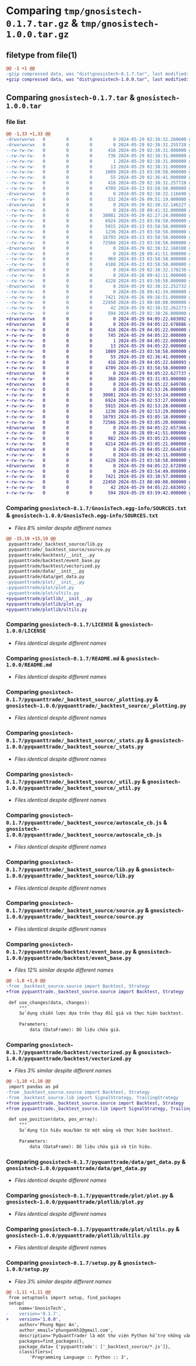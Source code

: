 # Comparing `tmp/gnosistech-0.1.7.tar.gz` & `tmp/gnosistech-1.0.0.tar.gz`

## filetype from file(1)

```diff
@@ -1 +1 @@
-gzip compressed data, was "dist\gnosistech-0.1.7.tar", last modified: Wed May 29 02:38:32 2024, max compression
+gzip compressed data, was "dist\gnosistech-1.0.0.tar", last modified: Wed May 29 04:05:22 2024, max compression
```

## Comparing `gnosistech-0.1.7.tar` & `gnosistech-1.0.0.tar`

### file list

```diff
@@ -1,33 +1,33 @@
-drwxrwxrwx   0        0        0        0 2024-05-29 02:38:32.260600 gnosistech-0.1.7/
-drwxrwxrwx   0        0        0        0 2024-05-29 02:38:32.255728 gnosistech-0.1.7/GnosisTech.egg-info/
--rw-rw-rw-   0        0        0      416 2024-05-29 02:38:31.000000 gnosistech-0.1.7/GnosisTech.egg-info/PKG-INFO
--rw-rw-rw-   0        0        0      736 2024-05-29 02:38:31.000000 gnosistech-0.1.7/GnosisTech.egg-info/SOURCES.txt
--rw-rw-rw-   0        0        0        1 2024-05-29 02:38:31.000000 gnosistech-0.1.7/GnosisTech.egg-info/dependency_links.txt
--rw-rw-rw-   0        0        0       13 2024-05-29 02:38:31.000000 gnosistech-0.1.7/GnosisTech.egg-info/top_level.txt
--rw-rw-rw-   0        0        0     1089 2024-05-23 03:58:58.000000 gnosistech-0.1.7/LICENSE
--rw-rw-rw-   0        0        0       55 2024-05-29 02:36:41.000000 gnosistech-0.1.7/MANIFEST.in
--rw-rw-rw-   0        0        0      416 2024-05-29 02:38:32.257728 gnosistech-0.1.7/PKG-INFO
--rw-rw-rw-   0        0        0     4709 2024-05-23 03:58:58.000000 gnosistech-0.1.7/README.md
-drwxrwxrwx   0        0        0        0 2024-05-29 02:38:32.116690 gnosistech-0.1.7/pyquanttrade/
--rw-rw-rw-   0        0        0      532 2024-05-28 09:51:19.000000 gnosistech-0.1.7/pyquanttrade/__init__.py
-drwxrwxrwx   0        0        0        0 2024-05-29 02:38:32.146227 gnosistech-0.1.7/pyquanttrade/_backtest_source/
--rw-rw-rw-   0        0        0        0 2024-05-28 09:41:32.000000 gnosistech-0.1.7/pyquanttrade/_backtest_source/__init__.py
--rw-rw-rw-   0        0        0    30081 2024-05-29 02:27:24.000000 gnosistech-0.1.7/pyquanttrade/_backtest_source/_plotting.py
--rw-rw-rw-   0        0        0     6924 2024-05-23 03:58:58.000000 gnosistech-0.1.7/pyquanttrade/_backtest_source/_stats.py
--rw-rw-rw-   0        0        0     5915 2024-05-23 03:58:58.000000 gnosistech-0.1.7/pyquanttrade/_backtest_source/_util.py
--rw-rw-rw-   0        0        0     1236 2024-05-23 03:58:58.000000 gnosistech-0.1.7/pyquanttrade/_backtest_source/autoscale_cb.js
--rw-rw-rw-   0        0        0    16793 2024-05-23 03:58:58.000000 gnosistech-0.1.7/pyquanttrade/_backtest_source/lib.py
--rw-rw-rw-   0        0        0    72566 2024-05-23 03:58:58.000000 gnosistech-0.1.7/pyquanttrade/_backtest_source/source.py
-drwxrwxrwx   0        0        0        0 2024-05-29 02:38:32.160108 gnosistech-0.1.7/pyquanttrade/backtest/
--rw-rw-rw-   0        0        0        0 2024-05-28 09:41:51.000000 gnosistech-0.1.7/pyquanttrade/backtest/__init__.py
--rw-rw-rw-   0        0        0      969 2024-05-23 03:58:58.000000 gnosistech-0.1.7/pyquanttrade/backtest/event_base.py
--rw-rw-rw-   0        0        0     4188 2024-05-23 03:58:58.000000 gnosistech-0.1.7/pyquanttrade/backtest/vectorized.py
-drwxrwxrwx   0        0        0        0 2024-05-29 02:38:32.170230 gnosistech-0.1.7/pyquanttrade/data/
--rw-rw-rw-   0        0        0        0 2024-05-28 09:42:11.000000 gnosistech-0.1.7/pyquanttrade/data/__init__.py
--rw-rw-rw-   0        0        0     4228 2024-05-23 03:58:58.000000 gnosistech-0.1.7/pyquanttrade/data/get_data.py
-drwxrwxrwx   0        0        0        0 2024-05-29 02:38:32.252732 gnosistech-0.1.7/pyquanttrade/plot/
--rw-rw-rw-   0        0        0        0 2024-05-28 09:42:34.000000 gnosistech-0.1.7/pyquanttrade/plot/__init__.py
--rw-rw-rw-   0        0        0     7421 2024-05-26 09:16:51.000000 gnosistech-0.1.7/pyquanttrade/plot/plot.py
--rw-rw-rw-   0        0        0    22450 2024-05-23 08:08:08.000000 gnosistech-0.1.7/pyquanttrade/plot/ultils.py
--rw-rw-rw-   0        0        0       42 2024-05-29 02:38:32.262273 gnosistech-0.1.7/setup.cfg
--rw-rw-rw-   0        0        0      594 2024-05-29 02:38:26.000000 gnosistech-0.1.7/setup.py
+drwxrwxrwx   0        0        0        0 2024-05-29 04:05:22.683092 gnosistech-1.0.0/
+drwxrwxrwx   0        0        0        0 2024-05-29 04:05:22.678886 gnosistech-1.0.0/GnosisTech.egg-info/
+-rw-rw-rw-   0        0        0      416 2024-05-29 04:05:22.000000 gnosistech-1.0.0/GnosisTech.egg-info/PKG-INFO
+-rw-rw-rw-   0        0        0      745 2024-05-29 04:05:22.000000 gnosistech-1.0.0/GnosisTech.egg-info/SOURCES.txt
+-rw-rw-rw-   0        0        0        1 2024-05-29 04:05:22.000000 gnosistech-1.0.0/GnosisTech.egg-info/dependency_links.txt
+-rw-rw-rw-   0        0        0       13 2024-05-29 04:05:22.000000 gnosistech-1.0.0/GnosisTech.egg-info/top_level.txt
+-rw-rw-rw-   0        0        0     1089 2024-05-23 03:58:58.000000 gnosistech-1.0.0/LICENSE
+-rw-rw-rw-   0        0        0       55 2024-05-29 02:36:41.000000 gnosistech-1.0.0/MANIFEST.in
+-rw-rw-rw-   0        0        0      416 2024-05-29 04:05:22.680093 gnosistech-1.0.0/PKG-INFO
+-rw-rw-rw-   0        0        0     4709 2024-05-23 03:58:58.000000 gnosistech-1.0.0/README.md
+drwxrwxrwx   0        0        0        0 2024-05-29 04:05:22.627737 gnosistech-1.0.0/pyquanttrade/
+-rw-rw-rw-   0        0        0      368 2024-05-29 03:31:03.000000 gnosistech-1.0.0/pyquanttrade/__init__.py
+drwxrwxrwx   0        0        0        0 2024-05-29 04:05:22.649786 gnosistech-1.0.0/pyquanttrade/_backtest_source/
+-rw-rw-rw-   0        0        0        0 2024-05-29 02:53:26.000000 gnosistech-1.0.0/pyquanttrade/_backtest_source/__init__.py
+-rw-rw-rw-   0        0        0    30081 2024-05-29 02:53:24.000000 gnosistech-1.0.0/pyquanttrade/_backtest_source/_plotting.py
+-rw-rw-rw-   0        0        0     6924 2024-05-29 02:53:27.000000 gnosistech-1.0.0/pyquanttrade/_backtest_source/_stats.py
+-rw-rw-rw-   0        0        0     5915 2024-05-29 02:53:28.000000 gnosistech-1.0.0/pyquanttrade/_backtest_source/_util.py
+-rw-rw-rw-   0        0        0     1236 2024-05-29 02:53:29.000000 gnosistech-1.0.0/pyquanttrade/_backtest_source/autoscale_cb.js
+-rw-rw-rw-   0        0        0    16793 2024-05-29 03:05:18.000000 gnosistech-1.0.0/pyquanttrade/_backtest_source/lib.py
+-rw-rw-rw-   0        0        0    72566 2024-05-29 03:05:20.000000 gnosistech-1.0.0/pyquanttrade/_backtest_source/source.py
+drwxrwxrwx   0        0        0        0 2024-05-29 04:05:22.657366 gnosistech-1.0.0/pyquanttrade/backtest/
+-rw-rw-rw-   0        0        0        0 2024-05-28 09:41:51.000000 gnosistech-1.0.0/pyquanttrade/backtest/__init__.py
+-rw-rw-rw-   0        0        0      982 2024-05-29 03:05:23.000000 gnosistech-1.0.0/pyquanttrade/backtest/event_base.py
+-rw-rw-rw-   0        0        0     4214 2024-05-29 03:05:21.000000 gnosistech-1.0.0/pyquanttrade/backtest/vectorized.py
+drwxrwxrwx   0        0        0        0 2024-05-29 04:05:22.664850 gnosistech-1.0.0/pyquanttrade/data/
+-rw-rw-rw-   0        0        0        0 2024-05-28 09:42:11.000000 gnosistech-1.0.0/pyquanttrade/data/__init__.py
+-rw-rw-rw-   0        0        0     4228 2024-05-23 03:58:58.000000 gnosistech-1.0.0/pyquanttrade/data/get_data.py
+drwxrwxrwx   0        0        0        0 2024-05-29 04:05:22.672890 gnosistech-1.0.0/pyquanttrade/plotlib/
+-rw-rw-rw-   0        0        0        0 2024-05-29 03:54:49.000000 gnosistech-1.0.0/pyquanttrade/plotlib/__init__.py
+-rw-rw-rw-   0        0        0     7421 2024-05-29 03:30:57.000000 gnosistech-1.0.0/pyquanttrade/plotlib/plot.py
+-rw-rw-rw-   0        0        0    22450 2024-05-23 08:08:08.000000 gnosistech-1.0.0/pyquanttrade/plotlib/ultils.py
+-rw-rw-rw-   0        0        0       42 2024-05-29 04:05:22.683092 gnosistech-1.0.0/setup.cfg
+-rw-rw-rw-   0        0        0      594 2024-05-29 03:59:42.000000 gnosistech-1.0.0/setup.py
```

### Comparing `gnosistech-0.1.7/GnosisTech.egg-info/SOURCES.txt` & `gnosistech-1.0.0/GnosisTech.egg-info/SOURCES.txt`

 * *Files 8% similar despite different names*

```diff
@@ -15,10 +15,10 @@
 pyquanttrade/_backtest_source/lib.py
 pyquanttrade/_backtest_source/source.py
 pyquanttrade/backtest/__init__.py
 pyquanttrade/backtest/event_base.py
 pyquanttrade/backtest/vectorized.py
 pyquanttrade/data/__init__.py
 pyquanttrade/data/get_data.py
-pyquanttrade/plot/__init__.py
-pyquanttrade/plot/plot.py
-pyquanttrade/plot/ultils.py
+pyquanttrade/plotlib/__init__.py
+pyquanttrade/plotlib/plot.py
+pyquanttrade/plotlib/ultils.py
```

### Comparing `gnosistech-0.1.7/LICENSE` & `gnosistech-1.0.0/LICENSE`

 * *Files identical despite different names*

### Comparing `gnosistech-0.1.7/README.md` & `gnosistech-1.0.0/README.md`

 * *Files identical despite different names*

### Comparing `gnosistech-0.1.7/pyquanttrade/_backtest_source/_plotting.py` & `gnosistech-1.0.0/pyquanttrade/_backtest_source/_plotting.py`

 * *Files identical despite different names*

### Comparing `gnosistech-0.1.7/pyquanttrade/_backtest_source/_stats.py` & `gnosistech-1.0.0/pyquanttrade/_backtest_source/_stats.py`

 * *Files identical despite different names*

### Comparing `gnosistech-0.1.7/pyquanttrade/_backtest_source/_util.py` & `gnosistech-1.0.0/pyquanttrade/_backtest_source/_util.py`

 * *Files identical despite different names*

### Comparing `gnosistech-0.1.7/pyquanttrade/_backtest_source/autoscale_cb.js` & `gnosistech-1.0.0/pyquanttrade/_backtest_source/autoscale_cb.js`

 * *Files identical despite different names*

### Comparing `gnosistech-0.1.7/pyquanttrade/_backtest_source/lib.py` & `gnosistech-1.0.0/pyquanttrade/_backtest_source/lib.py`

 * *Files identical despite different names*

### Comparing `gnosistech-0.1.7/pyquanttrade/_backtest_source/source.py` & `gnosistech-1.0.0/pyquanttrade/_backtest_source/source.py`

 * *Files identical despite different names*

### Comparing `gnosistech-0.1.7/pyquanttrade/backtest/event_base.py` & `gnosistech-1.0.0/pyquanttrade/backtest/event_base.py`

 * *Files 12% similar despite different names*

```diff
@@ -1,8 +1,8 @@
-from _backtest_source.source import Backtest, Strategy
+from pyquanttrade._backtest_source.source import Backtest, Strategy
 
 def use_changes(data, changes):
     """
     Sử dụng chiến lược dựa trên thay đổi giá và thực hiện backtest.
 
     Parameters:
         data (DataFrame): Dữ liệu chứa giá.
```

### Comparing `gnosistech-0.1.7/pyquanttrade/backtest/vectorized.py` & `gnosistech-1.0.0/pyquanttrade/backtest/vectorized.py`

 * *Files 3% similar despite different names*

```diff
@@ -1,10 +1,10 @@
 import pandas as pd
-from _backtest_source.source import Backtest, Strategy
-from _backtest_source.lib import SignalStrategy, TrailingStrategy
+from pyquanttrade._backtest_source.source import Backtest, Strategy
+from pyquanttrade._backtest_source.lib import SignalStrategy, TrailingStrategy
 
 def use_position(data, pos_array):
     """
     Sử dụng tín hiệu mua/bán từ một mảng và thực hiện backtest.
 
     Parameters:
         data (DataFrame): Dữ liệu chứa giá và tín hiệu.
```

### Comparing `gnosistech-0.1.7/pyquanttrade/data/get_data.py` & `gnosistech-1.0.0/pyquanttrade/data/get_data.py`

 * *Files identical despite different names*

### Comparing `gnosistech-0.1.7/pyquanttrade/plot/plot.py` & `gnosistech-1.0.0/pyquanttrade/plotlib/plot.py`

 * *Files identical despite different names*

### Comparing `gnosistech-0.1.7/pyquanttrade/plot/ultils.py` & `gnosistech-1.0.0/pyquanttrade/plotlib/ultils.py`

 * *Files identical despite different names*

### Comparing `gnosistech-0.1.7/setup.py` & `gnosistech-1.0.0/setup.py`

 * *Files 3% similar despite different names*

```diff
@@ -1,11 +1,11 @@
 from setuptools import setup, find_packages
 setup(
     name='GnosisTech',
-    version='0.1.7',
+    version='1.0.0',
     author='Phung Ngoc An',
     author_email='phungankh2@gmail.com',
     description='PyQuantTrader là một thư viện Python hỗ trợ những vấn đề về quant trading.',
     packages=find_packages(),
     package_data= {'pyquanttrade': ['_backtest_source/*.js']},       
     classifiers=[
         'Programming Language :: Python :: 3',
```

